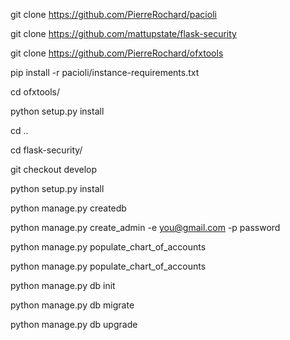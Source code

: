 git clone https://github.com/PierreRochard/pacioli

git clone https://github.com/mattupstate/flask-security

git clone https://github.com/PierreRochard/ofxtools

pip install -r pacioli/instance-requirements.txt


cd ofxtools/

python setup.py install

cd ..

cd flask-security/

git checkout develop

python setup.py install

python manage.py createdb

python manage.py create_admin -e you@gmail.com -p password

python manage.py populate_chart_of_accounts

python manage.py populate_chart_of_accounts

python manage.py db init

python manage.py db migrate

python manage.py db upgrade



